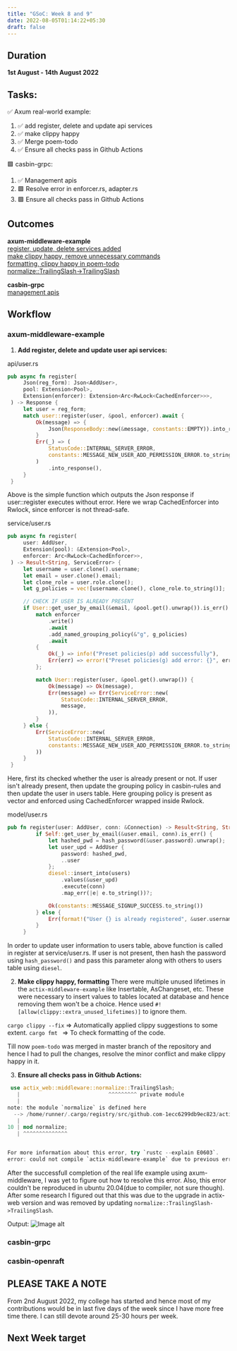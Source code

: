 ```yaml
---
title: "GSoC: Week 8 and 9"
date: 2022-08-05T01:14:22+05:30
draft: false
---
```

## Duration ##
**1st August - 14th August 2022**

## Tasks: ##
✅ Axum real-world example:
1. ✅ add register, delete and update api services
2. ✅ make clippy happy
3. ✅ Merge poem-todo
4. ✅ Ensure all checks pass in Github Actions

🟩 casbin-grpc:
1. ✅ Management apis
2. 🟩 Resolve error in enforcer.rs, adapter.rs
3. 🟩 Ensure all checks pass in Github Actions

## Outcomes ##
**axum-middleware-example**\
[register, update, delete services added](https://github.com/casbin-rs/examples/pull/72/commits/02200c50187a5be76eadde72ef38d4fe0ee4f3a6) \
[make clippy happy, remove unnecessary commands](https://github.com/casbin-rs/examples/pull/72/commits/dcdd94fee90a727417c54cb86704b655dc4b9e6c) \
[formatting, clippy happy in poem-todo](https://github.com/casbin-rs/examples/pull/72/commits/657b826311a6b92acbe47bfad1cb0ba50c9d115e) \
[normalize::TrailingSlash->TrailingSlash](https://github.com/casbin-rs/examples/pull/72/commits/90c6c75d6f60f823412ea500e1df28c67545f019)

**casbin-grpc**\
[management apis](https://github.com/casbin-rs/casbin-grpc/pull/7/commits/835e3236061b645a7dfe35966fdca0a700488d73)

## Workflow ##
### axum-middleware-example ###
1. **Add register, delete and update user api services:**

api/user.rs
```rust
pub async fn register(
     Json(reg_form): Json<AddUser>,
     pool: Extension<Pool>,
     Extension(enforcer): Extension<Arc<RwLock<CachedEnforcer>>>,
 ) -> Response {
     let user = reg_form;
     match user::register(user, &pool, enforcer).await {
         Ok(message) => {
             Json(ResponseBody::new(&message, constants::EMPTY)).into_response()
         }
         Err(_) => (
             StatusCode::INTERNAL_SERVER_ERROR,
             constants::MESSAGE_NEW_USER_ADD_PERMISSION_ERROR.to_string(),
         )
             .into_response(),
     }
 }
```

Above is the simple function which outputs the Json response if user::register executes without error. Here we wrap CachedEnforcer into Rwlock, since enforcer is not thread-safe.

service/user.rs
```rust
pub async fn register(
     user: AddUser,
     Extension(pool): &Extension<Pool>,
     enforcer: Arc<RwLock<CachedEnforcer>>,
 ) -> Result<String, ServiceError> {
     let username = user.clone().username;
     let email = user.clone().email;
     let clone_role = user.role.clone();
     let g_policies = vec![username.clone(), clone_role.to_string()];

     // CHECK IF USER IS ALREADY PRESENT
     if User::get_user_by_email(&email, &pool.get().unwrap()).is_err() {
         match enforcer
             .write()
             .await
             .add_named_grouping_policy(&"g", g_policies)
             .await
         {
             Ok(_) => info!("Preset policies(p) add successfully"),
             Err(err) => error!("Preset policies(g) add error: {}", err.to_string()),
         };

         match User::register(user, &pool.get().unwrap()) {
             Ok(message) => Ok(message),
             Err(message) => Err(ServiceError::new(
                 StatusCode::INTERNAL_SERVER_ERROR,
                 message,
             )),
         }
     } else {
         Err(ServiceError::new(
             StatusCode::INTERNAL_SERVER_ERROR,
             constants::MESSAGE_NEW_USER_ADD_PERMISSION_ERROR.to_string(),
         ))
     }
 }
```
Here, first its checked whether the user is already present or not. If user isn't already present, then update the grouping policy in casbin-rules and then update the user in users table. Here grouping policy is present as vector and enforced using CachedEnforcer wrapped inside Rwlock.

model/user.rs
```rust
pub fn register(user: AddUser, conn: &Connection) -> Result<String, String> {
         if Self::get_user_by_email(&user.email, conn).is_err() {
             let hashed_pwd = hash_password(&user.password).unwrap();
             let user_upd = AddUser {
                 password: hashed_pwd,
                 ..user
             };
             diesel::insert_into(users)
                 .values(&user_upd)
                 .execute(conn)
                 .map_err(|e| e.to_string())?;

             Ok(constants::MESSAGE_SIGNUP_SUCCESS.to_string())
         } else {
             Err(format!("User {} is already registered", &user.username))
         }
     }
```
In order to update user information to users table, above function is called in register at service/user.rs. If user is not present, then hash the password using `hash_password()` and pass this parameter along with others to users table using `diesel`.

2. **Make clippy happy, formatting**
There were multiple unused lifetimes in the `actix-middleware-example` like Insertable, AsChangeset, etc. These were necessary to insert values to tables located at database and hence removing them won't be a choice. Hence used `#![allow(clippy::extra_unused_lifetimes)]` to ignore them. 

`cargo clippy --fix` => Automatically applied clippy suggestions to some extent. 
`cargo fmt ` => To check formatting of the code.

Till now `poem-todo` was merged in master branch of the repository and hence I had to pull the changes, resolve the minor conflict and make clippy happy in it.

3. **Ensure all checks pass in Github Actions:**
```rust
 use actix_web::middleware::normalize::TrailingSlash;
   |                            ^^^^^^^^^ private module
   |
note: the module `normalize` is defined here
  --> /home/runner/.cargo/registry/src/github.com-1ecc6299db9ec823/actix-web-4.1.0/src/middleware/mod.rs:10:1
   |
10 | mod normalize;
   | ^^^^^^^^^^^^^^


For more information about this error, try `rustc --explain E0603`.
error: could not compile `actix-middleware-example` due to previous error
```

After the successfull completion of the real life example using axum-middleware, I was yet to figure out how to resolve this error. Also, this error couldn't be reproduced in ubuntu 20.04(due to compiler, not sure though). After some research I figured out that this was due to the upgrade in actix-web version and was removed by updating `normalize::TrailingSlash->TrailingSlash`.

Output: 
![Image alt](/img/week8/examples.png)

### casbin-grpc ###

### casbin-openraft ###

## PLEASE TAKE A NOTE ##
From 2nd August 2022, my college has started and hence most of my contributions would be in last five days of the week since I have more free time there. I can still devote around 25-30 hours per week.

## Next Week target ##
